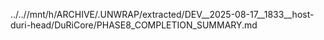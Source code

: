 ../..//mnt/h/ARCHIVE/.UNWRAP/extracted/DEV__2025-08-17__1833__host-duri-head/DuRiCore/PHASE8_COMPLETION_SUMMARY.md